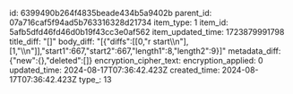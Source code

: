id: 6399490b264f4835beade434b5a9402b
parent_id: 07a716caf5f94ad5b763316328d21734
item_type: 1
item_id: 5afb5dfd46fd46d0b19f43cc3e0af562
item_updated_time: 1723879991798
title_diff: "[]"
body_diff: "[{\"diffs\":[[0,\"r start\\\n\"],[1,\"\\\n\"]],\"start1\":667,\"start2\":667,\"length1\":8,\"length2\":9}]"
metadata_diff: {"new":{},"deleted":[]}
encryption_cipher_text: 
encryption_applied: 0
updated_time: 2024-08-17T07:36:42.423Z
created_time: 2024-08-17T07:36:42.423Z
type_: 13